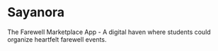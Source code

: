# Sayanora
The Farewell Marketplace App - A digital haven where students could organize heartfelt farewell events. 
